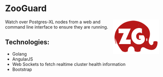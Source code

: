 # ZooGuard
<img align="right" src="static_content/imgs/zg_logo.png?raw=true" alt="ZG">
Watch over Postgres-XL nodes from a web and command line interface to ensure they are running.

## Technologies:

- Golang
- AngularJS
- Web Sockets to fetch realtime cluster health information
- Bootstrap
